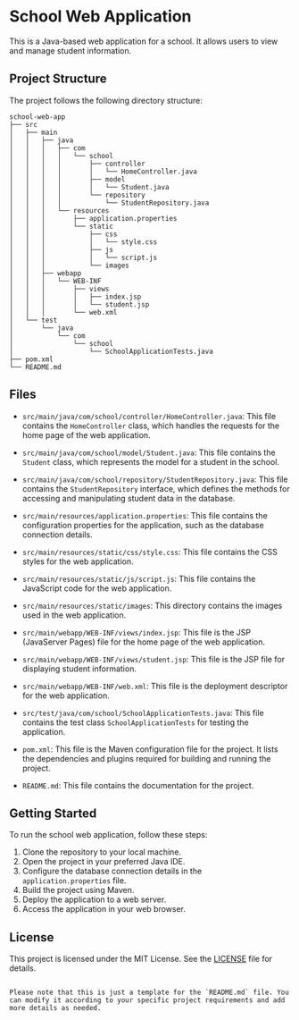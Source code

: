 # School Web Application

This is a Java-based web application for a school. It allows users to view and manage student information.

## Project Structure

The project follows the following directory structure:

```
school-web-app
├── src
│   ├── main
│   │   ├── java
│   │   │   ├── com
│   │   │   │   └── school
│   │   │   │       ├── controller
│   │   │   │       │   └── HomeController.java
│   │   │   │       ├── model
│   │   │   │       │   └── Student.java
│   │   │   │       └── repository
│   │   │   │           └── StudentRepository.java
│   │   │   └── resources
│   │   │       ├── application.properties
│   │   │       └── static
│   │   │           ├── css
│   │   │           │   └── style.css
│   │   │           ├── js
│   │   │           │   └── script.js
│   │   │           └── images
│   │   ├── webapp
│   │   │   └── WEB-INF
│   │   │       ├── views
│   │   │       │   ├── index.jsp
│   │   │       │   └── student.jsp
│   │   │       └── web.xml
│   └── test
│       └── java
│           └── com
│               └── school
│                   └── SchoolApplicationTests.java
├── pom.xml
└── README.md
```

## Files

- `src/main/java/com/school/controller/HomeController.java`: This file contains the `HomeController` class, which handles the requests for the home page of the web application.

- `src/main/java/com/school/model/Student.java`: This file contains the `Student` class, which represents the model for a student in the school.

- `src/main/java/com/school/repository/StudentRepository.java`: This file contains the `StudentRepository` interface, which defines the methods for accessing and manipulating student data in the database.

- `src/main/resources/application.properties`: This file contains the configuration properties for the application, such as the database connection details.

- `src/main/resources/static/css/style.css`: This file contains the CSS styles for the web application.

- `src/main/resources/static/js/script.js`: This file contains the JavaScript code for the web application.

- `src/main/resources/static/images`: This directory contains the images used in the web application.

- `src/main/webapp/WEB-INF/views/index.jsp`: This file is the JSP (JavaServer Pages) file for the home page of the web application.

- `src/main/webapp/WEB-INF/views/student.jsp`: This file is the JSP file for displaying student information.

- `src/main/webapp/WEB-INF/web.xml`: This file is the deployment descriptor for the web application.

- `src/test/java/com/school/SchoolApplicationTests.java`: This file contains the test class `SchoolApplicationTests` for testing the application.

- `pom.xml`: This file is the Maven configuration file for the project. It lists the dependencies and plugins required for building and running the project.

- `README.md`: This file contains the documentation for the project.

## Getting Started

To run the school web application, follow these steps:

1. Clone the repository to your local machine.
2. Open the project in your preferred Java IDE.
3. Configure the database connection details in the `application.properties` file.
4. Build the project using Maven.
5. Deploy the application to a web server.
6. Access the application in your web browser.

## License

This project is licensed under the MIT License. See the [LICENSE](LICENSE) file for details.
```

Please note that this is just a template for the `README.md` file. You can modify it according to your specific project requirements and add more details as needed.